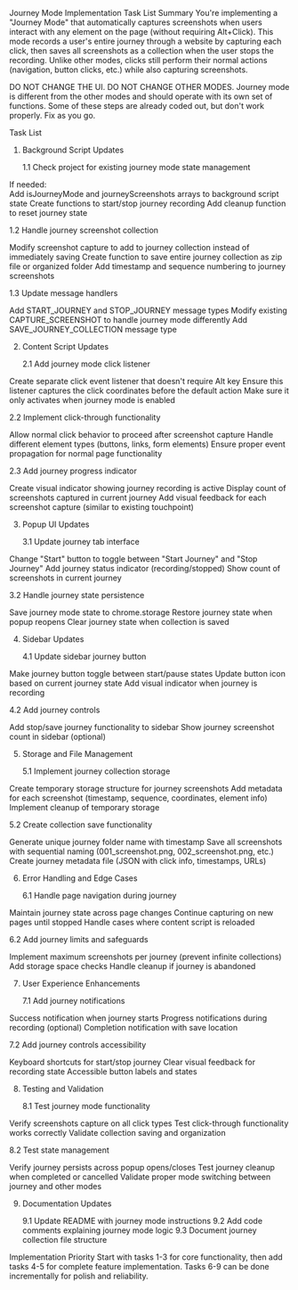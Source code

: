 Journey Mode Implementation Task List
Summary
You're implementing a "Journey Mode" that automatically captures screenshots when users interact with any element on the page (without requiring Alt+Click). This mode records a user's entire journey through a website by capturing each click, then saves all screenshots as a collection when the user stops the recording. Unlike other modes, clicks still perform their normal actions (navigation, button clicks, etc.) while also capturing screenshots.

DO NOT CHANGE THE UI.
DO NOT CHANGE OTHER MODES.
Journey mode is different from the other modes and should operate with its own set of functions.
Some of these steps are already coded out, but don't work properly. Fix as you go.

Task List

1. Background Script Updates

   1.1 Check project for existing journey mode state management

If needed:  
Add isJourneyMode and journeyScreenshots arrays to background script state
Create functions to start/stop journey recording
Add cleanup function to reset journey state

1.2 Handle journey screenshot collection

Modify screenshot capture to add to journey collection instead of immediately saving
Create function to save entire journey collection as zip file or organized folder
Add timestamp and sequence numbering to journey screenshots

1.3 Update message handlers

Add START_JOURNEY and STOP_JOURNEY message types
Modify existing CAPTURE_SCREENSHOT to handle journey mode differently
Add SAVE_JOURNEY_COLLECTION message type

2. Content Script Updates

   2.1 Add journey mode click listener

Create separate click event listener that doesn't require Alt key
Ensure this listener captures the click coordinates before the default action
Make sure it only activates when journey mode is enabled

2.2 Implement click-through functionality

Allow normal click behavior to proceed after screenshot capture
Handle different element types (buttons, links, form elements)
Ensure proper event propagation for normal page functionality

2.3 Add journey progress indicator

Create visual indicator showing journey recording is active
Display count of screenshots captured in current journey
Add visual feedback for each screenshot capture (similar to existing touchpoint)

3. Popup UI Updates

   3.1 Update journey tab interface

Change "Start" button to toggle between "Start Journey" and "Stop Journey"
Add journey status indicator (recording/stopped)
Show count of screenshots in current journey

3.2 Handle journey state persistence

Save journey mode state to chrome.storage
Restore journey state when popup reopens
Clear journey state when collection is saved

4. Sidebar Updates

   4.1 Update sidebar journey button

Make journey button toggle between start/pause states
Update button icon based on current journey state
Add visual indicator when journey is recording

4.2 Add journey controls

Add stop/save journey functionality to sidebar
Show journey screenshot count in sidebar (optional)

5. Storage and File Management

   5.1 Implement journey collection storage

Create temporary storage structure for journey screenshots
Add metadata for each screenshot (timestamp, sequence, coordinates, element info)
Implement cleanup of temporary storage

5.2 Create collection save functionality

Generate unique journey folder name with timestamp
Save all screenshots with sequential naming (001_screenshot.png, 002_screenshot.png, etc.)
Create journey metadata file (JSON with click info, timestamps, URLs)

6. Error Handling and Edge Cases

   6.1 Handle page navigation during journey

Maintain journey state across page changes
Continue capturing on new pages until stopped
Handle cases where content script is reloaded

6.2 Add journey limits and safeguards

Implement maximum screenshots per journey (prevent infinite collections)
Add storage space checks
Handle cleanup if journey is abandoned

7. User Experience Enhancements

   7.1 Add journey notifications

Success notification when journey starts
Progress notifications during recording (optional)
Completion notification with save location

7.2 Add journey controls accessibility

Keyboard shortcuts for start/stop journey
Clear visual feedback for recording state
Accessible button labels and states

8. Testing and Validation

   8.1 Test journey mode functionality

Verify screenshots capture on all click types
Test click-through functionality works correctly
Validate collection saving and organization

8.2 Test state management

Verify journey persists across popup opens/closes
Test journey cleanup when completed or cancelled
Validate proper mode switching between journey and other modes

9. Documentation Updates

   9.1 Update README with journey mode instructions
   9.2 Add code comments explaining journey mode logic
   9.3 Document journey collection file structure

Implementation Priority
Start with tasks 1-3 for core functionality, then add tasks 4-5 for complete feature implementation. Tasks 6-9 can be done incrementally for polish and reliability.
